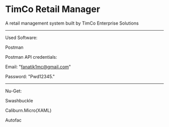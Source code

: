 # TimCo Retail Manager
A retail management system built by TimCo Enterprise Solutions
<hr/>
Used Software:

Postman

Postman API credentials:

  Email: "fanatik1mc@gmail.com"
  
  Password: "Pwd12345."
  
<hr/>

Nu-Get:

Swashbuckle

Caliburn.Micro(XAML)

Autofac
